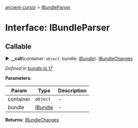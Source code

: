 [ancient-cursor](../README.md) > [IBundleParser](../interfaces/ibundleparser.md)



# Interface: IBundleParser

## Callable
► **__call**(container: *`object`*, bundle: *[IBundle](ibundle.md)*): [IBundleChanges](ibundlechanges.md)



*Defined in [bundle.ts:17](https://github.com/AncientSouls/Cursor/blob/0bc4576/src/lib/bundle.ts#L17)*



**Parameters:**

| Param | Type | Description |
| ------ | ------ | ------ |
| container | `object`   |  - |
| bundle | [IBundle](ibundle.md)   |  - |





**Returns:** [IBundleChanges](ibundlechanges.md)





